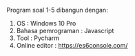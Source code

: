 Program soal 1-5 dibangun dengan:
1. OS : Windows 10 Pro
2. Bahasa pemrograman : Javascript
3. Tool : Pycharm
4. Online editor : https://es6console.com/

